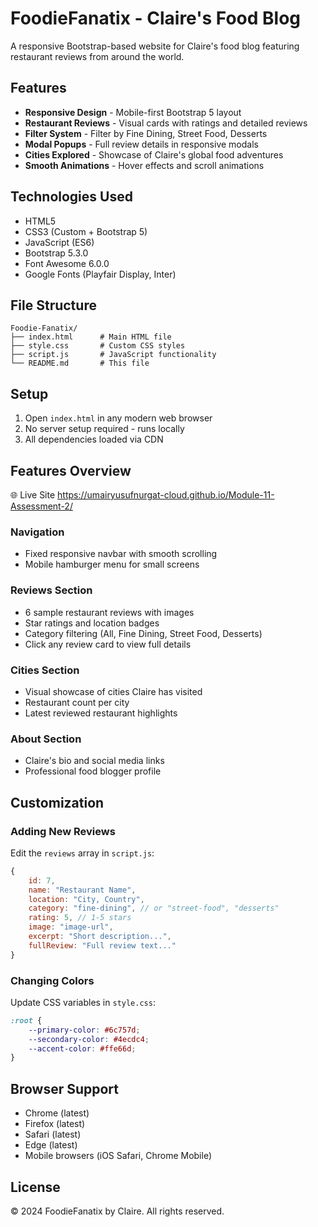 # FoodieFanatix - Claire's Food Blog

A responsive Bootstrap-based website for Claire's food blog featuring restaurant reviews from around the world.

## Features

- **Responsive Design** - Mobile-first Bootstrap 5 layout
- **Restaurant Reviews** - Visual cards with ratings and detailed reviews
- **Filter System** - Filter by Fine Dining, Street Food, Desserts
- **Modal Popups** - Full review details in responsive modals
- **Cities Explored** - Showcase of Claire's global food adventures
- **Smooth Animations** - Hover effects and scroll animations

## Technologies Used

- HTML5
- CSS3 (Custom + Bootstrap 5)
- JavaScript (ES6)
- Bootstrap 5.3.0
- Font Awesome 6.0.0
- Google Fonts (Playfair Display, Inter)

## File Structure

```
Foodie-Fanatix/
├── index.html      # Main HTML file
├── style.css       # Custom CSS styles
├── script.js       # JavaScript functionality
└── README.md       # This file
```

## Setup

1. Open `index.html` in any modern web browser
2. No server setup required - runs locally
3. All dependencies loaded via CDN

## Features Overview
🌐 Live Site
https://umairyusufnurgat-cloud.github.io/Module-11-Assessment-2/
### Navigation
- Fixed responsive navbar with smooth scrolling
- Mobile hamburger menu for small screens

### Reviews Section
- 6 sample restaurant reviews with images
- Star ratings and location badges
- Category filtering (All, Fine Dining, Street Food, Desserts)
- Click any review card to view full details

### Cities Section
- Visual showcase of cities Claire has visited
- Restaurant count per city
- Latest reviewed restaurant highlights

### About Section
- Claire's bio and social media links
- Professional food blogger profile

## Customization

### Adding New Reviews
Edit the `reviews` array in `script.js`:

```javascript
{
    id: 7,
    name: "Restaurant Name",
    location: "City, Country",
    category: "fine-dining", // or "street-food", "desserts"
    rating: 5, // 1-5 stars
    image: "image-url",
    excerpt: "Short description...",
    fullReview: "Full review text..."
}
```

### Changing Colors
Update CSS variables in `style.css`:

```css
:root {
    --primary-color: #6c757d;
    --secondary-color: #4ecdc4;
    --accent-color: #ffe66d;
}
```

## Browser Support

- Chrome (latest)
- Firefox (latest)
- Safari (latest)
- Edge (latest)
- Mobile browsers (iOS Safari, Chrome Mobile)

## License

© 2024 FoodieFanatix by Claire. All rights reserved.
